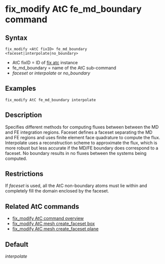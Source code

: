 # fix_modify AtC fe_md_boundary command

## Syntax

    fix_modify <AtC fixID> fe_md_boundary <faceset|interpolate|no_boundary>

-   AtC fixID = ID of [fix atc](fix_atc) instance
-   fe_md_boundary = name of the AtC sub-command
-   *faceset* or *interpolate* or *no_boundary*

## Examples

``` LAMMPS
fix_modify AtC fe_md_boundary interpolate
```

## Description

Specifies different methods for computing fluxes between between the MD
and FE integration regions. Faceset defines a faceset separating the MD
and FE regions and uses finite element face quadrature to compute the
flux. Interpolate uses a reconstruction scheme to approximate the flux,
which is more robust but less accurate if the MD/FE boundary does
correspond to a faceset. No boundary results in no fluxes between the
systems being computed.

## Restrictions

If *faceset* is used, all the AtC non-boundary atoms must lie within and
completely fill the domain enclosed by the faceset.

## Related AtC commands

-   [fix_modify AtC command overview](atc_fix_modify)
-   [fix_modify AtC mesh create_faceset
    box](atc_mesh_create_faceset_box)
-   [fix_modify AtC mesh create_faceset
    plane](atc_mesh_create_faceset_plane)

## Default

*interpolate*
